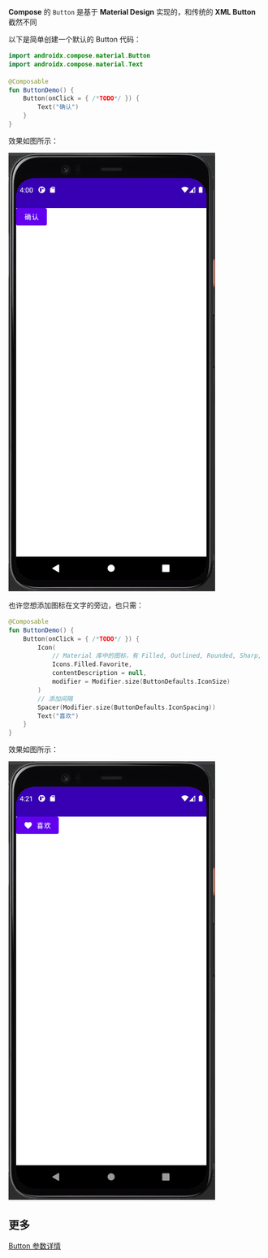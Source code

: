 **Compose** 的 `Button` 是基于 **Material Design** 实现的，和传统的 **XML Button** 截然不同

以下是简单创建一个默认的 Button 代码：

``` kotlin
import androidx.compose.material.Button
import androidx.compose.material.Text

@Composable
fun ButtonDemo() {
    Button(onClick = { /*TODO*/ }) {
        Text("确认")
    }
}
```

效果如图所示：

![](../assets/elements/button/button1.png)

也许您想添加图标在文字的旁边，也只需：

``` kotlin
@Composable
fun ButtonDemo() {
    Button(onClick = { /*TODO*/ }) {
        Icon(
            // Material 库中的图标，有 Filled, Outlined, Rounded, Sharp, Two Tone 等
            Icons.Filled.Favorite,
            contentDescription = null,
            modifier = Modifier.size(ButtonDefaults.IconSize)
        )
        // 添加间隔
        Spacer(Modifier.size(ButtonDefaults.IconSpacing))
        Text("喜欢")
    }
}
```

效果如图所示：

![](../assets/elements/button/button2.png)


## 更多
[Button 参数详情](https://developer.android.com/reference/kotlin/androidx/compose/material/package-summary#button)